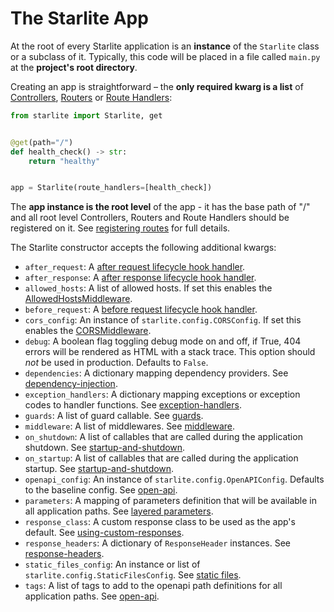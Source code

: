 # The Starlite App

At the root of every Starlite application is an **instance** of the `Starlite` class or a subclass of it. Typically, this
code will be placed in a file called `main.py` at the **project's root directory**.

Creating an app is straightforward – the **only required kwarg is a list** of [Controllers](../1-routing/3-controllers.md#controllers), [Routers](../1-routing/2-routers.md)
or [Route Handlers](../2-route-handlers/1_http_route_handlers.md):

```python
from starlite import Starlite, get


@get(path="/")
def health_check() -> str:
    return "healthy"


app = Starlite(route_handlers=[health_check])
```

The **app instance is the root level** of the app - it has the base path of "/" and all root level Controllers, Routers and
Route Handlers should be registered on it. See [registering routes](../1-routing/1-registering-routes.md) for
full details.

The Starlite constructor accepts the following additional kwargs:

- `after_request`: A [after request lifecycle hook handler](../13-lifecycle-hooks.md#after-request).
- `after_response`: A [after response lifecycle hook handler](../13-lifecycle-hooks.md#after-response).
- `allowed_hosts`: A list of allowed hosts. If set this enables the [AllowedHostsMiddleware](../7-middleware.md#built-in-middlewares).
- `before_request`: A [before request lifecycle hook handler](../13-lifecycle-hooks.md#before-request).
- `cors_config`: An instance of `starlite.config.CORSConfig`. If set this enables the [CORSMiddleware](../7-middleware.md#built-in-middlewares).
- `debug`: A boolean flag toggling debug mode on and off, if True, 404 errors will be rendered as HTML with a stack trace. This option should _not_ be used in production. Defaults to `False`.
- `dependencies`: A dictionary mapping dependency providers. See [dependency-injection](../6-dependency-injection.md).
- `exception_handlers`: A dictionary mapping exceptions or exception codes to handler functions. See [exception-handlers](../../17-exceptions#exception-handling).
- `guards`: A list of guard callable. See [guards](../9-guards.md).
- `middleware`: A list of middlewares. See [middleware](../7-middleware.md).
- `on_shutdown`: A list of callables that are called during the application shutdown. See [startup-and-shutdown](./1-startup-and-shutdown.md).
- `on_startup`: A list of callables that are called during the application startup. See [startup-and-shutdown](./1-startup-and-shutdown.md).
- `openapi_config`: An instance of `starlite.config.OpenAPIConfig`. Defaults to the baseline config. See [open-api](../12-openapi.md).
- `parameters`: A mapping of parameters definition that will be available in all application paths. See [layered parameters](../3-parameters.md#layered-parameters).
- `response_class`: A custom response class to be used as the app's default. See [using-custom-responses](../5-responses.md#using-custom-responses).
- `response_headers`: A dictionary of `ResponseHeader` instances. See [response-headers](../5-responses.md#response-headers).
- `static_files_config`: An instance or list of `starlite.config.StaticFilesConfig`. See [static files](./3-static-files.md).
- `tags`: A list of tags to add to the openapi path definitions for all application paths. See [open-api](../12-openapi.md).
